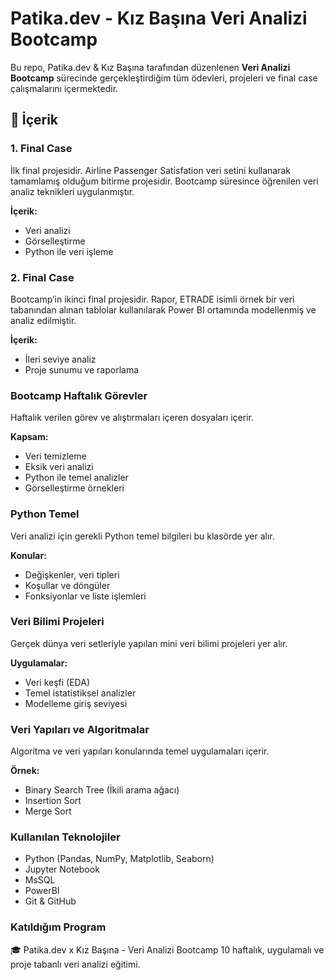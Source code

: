 # Patika.dev - Kız Başına Veri Analizi Bootcamp 

Bu repo, Patika.dev & Kız Başına tarafından düzenlenen **Veri Analizi Bootcamp** sürecinde gerçekleştirdiğim tüm ödevleri, projeleri ve final case çalışmalarını içermektedir.

## 📁 İçerik

### 1. Final Case

İlk final projesidir. Airline Passenger Satisfation veri setini kullanarak tamamlamış olduğum bitirme projesidir. Bootcamp süresince öğrenilen veri analiz teknikleri uygulanmıştır.  

**İçerik:**
- Veri analizi
- Görselleştirme
- Python ile veri işleme

### 2. Final Case
Bootcamp’in ikinci final projesidir. Rapor, ETRADE isimli örnek bir veri tabanından alınan tablolar kullanılarak Power BI ortamında modellenmiş ve analiz edilmiştir.

**İçerik:**

- İleri seviye analiz
- Proje sunumu ve raporlama

### Bootcamp Haftalık Görevler

Haftalık verilen görev ve alıştırmaları içeren dosyaları içerir.  

**Kapsam:**
- Veri temizleme
- Eksik veri analizi
- Python ile temel analizler
- Görselleştirme örnekleri

### Python Temel

Veri analizi için gerekli Python temel bilgileri bu klasörde yer alır.  

**Konular:**
- Değişkenler, veri tipleri
- Koşullar ve döngüler
- Fonksiyonlar ve liste işlemleri

### Veri Bilimi Projeleri

Gerçek dünya veri setleriyle yapılan mini veri bilimi projeleri yer alır.  

**Uygulamalar:**

- Veri keşfi (EDA)
- Temel istatistiksel analizler
- Modelleme giriş seviyesi

### Veri Yapıları ve Algoritmalar

Algoritma ve veri yapıları konularında temel uygulamaları içerir.  

**Örnek:**

- Binary Search Tree (İkili arama ağacı)
- Insertion Sort
- Merge Sort

### Kullanılan Teknolojiler

- Python (Pandas, NumPy, Matplotlib, Seaborn)
- Jupyter Notebook
- MsSQL
- PowerBI
- Git & GitHub

### Katıldığım Program

🎓 Patika.dev x Kız Başına - Veri Analizi Bootcamp
10 haftalık, uygulamalı ve proje tabanlı veri analizi eğitimi.

